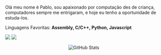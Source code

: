 
<div>
<p align="left"> 
  Olá meu nome é Pablo, sou apaixonado por computação des de criança, computadores sempre me entrigaram, e hoje eu tenho a oportunidade de estuda-los.
</p>

<p align="left">
  Linguagens Favoritas: <strong>Assembly, C/C++, Python, Javascript</strong>
</p>
  <a href="https://www.linkedin.com/in/pablovitorino/" alt="Linkedin">
  <img src="https://img.shields.io/badge/-Linkedin-0e76a8?style=flat-square&logo=Linkedin&logoColor=white&link=pablovitorino" /></a>

  <a href="https://instagram.com/_pablovitorino">
  <img src="https://img.shields.io/badge/-Instagram-DF0174?style=flat-square&labelColor=DF0174&logo=instagram&logoColor=white&link=_pablovitorino"/></a>
</p>
<p align="left">
<div align="center">
  
  ![GitHub Stats](https://github-readme-stats.vercel.app/api?username=tstwroot&show_icons=true)
  
</div>
</div>
